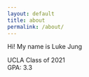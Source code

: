 ```yaml
---
layout: default
title: about
permalink: /about/
---
```



Hi! My name is Luke Jung

UCLA Class of 2021 <br>
GPA: 3.3